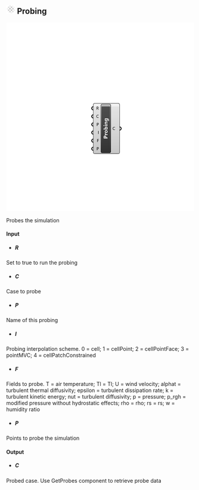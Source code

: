 ## ![](../../images/icons/Probing.png) Probing

![](../../images/components/Probing.png)

Probes the simulation

#### Input
* ##### R 
Set to true to run the probing
* ##### C 
Case to probe
* ##### P 
Name of this probing
* ##### I 
Probing interpolation scheme. 0 =  cell; 1 =  cellPoint; 2 = cellPointFace; 3 = pointMVC; 4 = cellPatchConstrained
* ##### F 
Fields to probe. T = air temperature; Tl = Tl; U = wind velocity; alphat = turbulent thermal diffusivity; epsilon = turbulent dissipation rate; k = turbulent kinetic energy; nut = turbulent diffusivity; p = pressure; p_rgh = modified pressure without hydrostatic effects; rho = rho; rs = rs; w = humidity ratio
* ##### P 
Points to probe the simulation

#### Output
* ##### C
Probed case. Use GetProbes component to retrieve probe data